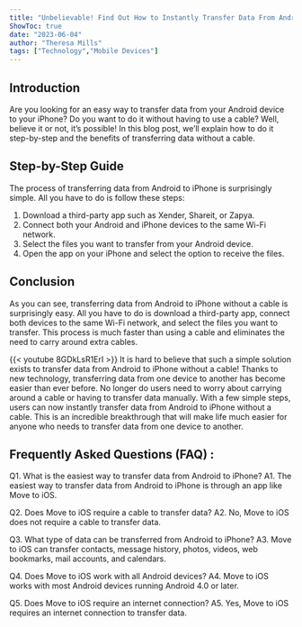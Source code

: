 ```yaml
---
title: "Unbelievable! Find Out How to Instantly Transfer Data From Android to iPhone Without a Cable!"
ShowToc: true 
date: "2023-06-04"
author: "Theresa Mills" 
tags: ["Technology","Mobile Devices"]
---
```

## Introduction

Are you looking for an easy way to transfer data from your Android device to your iPhone? Do you want to do it without having to use a cable? Well, believe it or not, it’s possible! In this blog post, we’ll explain how to do it step-by-step and the benefits of transferring data without a cable.

## Step-by-Step Guide

The process of transferring data from Android to iPhone is surprisingly simple. All you have to do is follow these steps:

1. Download a third-party app such as Xender, Shareit, or Zapya.
2. Connect both your Android and iPhone devices to the same Wi-Fi network.
3. Select the files you want to transfer from your Android device.
4. Open the app on your iPhone and select the option to receive the files.

## Conclusion

As you can see, transferring data from Android to iPhone without a cable is surprisingly easy. All you have to do is download a third-party app, connect both devices to the same Wi-Fi network, and select the files you want to transfer. This process is much faster than using a cable and eliminates the need to carry around extra cables.

{{< youtube 8GDkLsR1ErI >}} 
It is hard to believe that such a simple solution exists to transfer data from Android to iPhone without a cable! Thanks to new technology, transferring data from one device to another has become easier than ever before. No longer do users need to worry about carrying around a cable or having to transfer data manually. With a few simple steps, users can now instantly transfer data from Android to iPhone without a cable. This is an incredible breakthrough that will make life much easier for anyone who needs to transfer data from one device to another.

## Frequently Asked Questions (FAQ) :
Q1. What is the easiest way to transfer data from Android to iPhone?
A1. The easiest way to transfer data from Android to iPhone is through an app like Move to iOS.

Q2. Does Move to iOS require a cable to transfer data?
A2. No, Move to iOS does not require a cable to transfer data.

Q3. What type of data can be transferred from Android to iPhone?
A3. Move to iOS can transfer contacts, message history, photos, videos, web bookmarks, mail accounts, and calendars.

Q4. Does Move to iOS work with all Android devices?
A4. Move to iOS works with most Android devices running Android 4.0 or later.

Q5. Does Move to iOS require an internet connection?
A5. Yes, Move to iOS requires an internet connection to transfer data.


